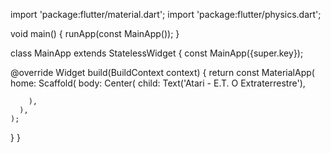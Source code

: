 import 'package:flutter/material.dart';
import 'package:flutter/physics.dart';

void main() {
  runApp(const MainApp());
}

class MainApp extends StatelessWidget {
  const MainApp({super.key});

  @override
  Widget build(BuildContext context) {
    return const MaterialApp(
      home: Scaffold(
        body: Center(
          child: Text('Atari - E.T. O Extraterrestre'),

        ),
      ),
    );
  }
}
